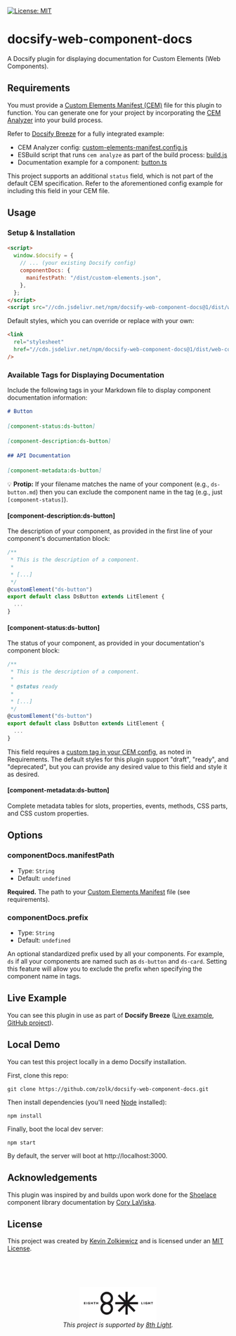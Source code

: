 [![License: MIT](https://img.shields.io/badge/License-MIT-yellow.svg)](https://opensource.org/licenses/MIT)

# docsify-web-component-docs

A Docsify plugin for displaying documentation for Custom Elements (Web Components).

## Requirements

You must provide a [Custom Elements Manifest (CEM)](https://github.com/webcomponents/custom-elements-manifest)
file for this plugin to function. You can generate one for your project by
incorporating the [CEM Analyzer](https://custom-elements-manifest.open-wc.org/analyzer/getting-started/)
into your build process.

Refer to [Docsify Breeze](https://github.com/zolk/docsify-breeze)
for a fully integrated example:

- CEM Analyzer config: [custom-elements-manifest.config.js](https://github.com/zolk/docsify-breeze/blob/main/custom-elements-manifest.config.js)
- ESBuild script that runs `cem analyze` as part of the build process: [build.js](https://github.com/zolk/docsify-breeze/blob/main/scripts/build.js)
- Documentation example for a component: [button.ts](https://github.com/zolk/docsify-breeze/blob/main/src/components/button/button.ts)

This project supports an additional `status` field, which is not part of the
default CEM specification. Refer to the aforementioned config example for
including this field in your CEM file.

## Usage

### Setup & Installation

```html
<script>
  window.$docsify = {
    // ... (your existing Docsify config)
    componentDocs: {
      manifestPath: "/dist/custom-elements.json",
    },
  };
</script>
<script src="//cdn.jsdelivr.net/npm/docsify-web-component-docs@1/dist/web-component-docs.min.js"></script>
```

Default styles, which you can override or replace with your own:

```html
<link
  rel="stylesheet"
  href="//cdn.jsdelivr.net/npm/docsify-web-component-docs@1/dist/web-component-docs.min.css"
/>
```

### Available Tags for Displaying Documentation

Include the following tags in your Markdown file to display component
documentation information:

```md
# Button

[component-status:ds-button]

[component-description:ds-button]

## API Documentation

[component-metadata:ds-button]
```

💡 **Protip:** If your filename matches the name of your component (e.g., `ds-button.md`)
then you can exclude the component name in the tag (e.g., just `[component-status]`).

#### [component-description:ds-button]

The description of your component, as provided in the first line of your
component's documentation block:

```js
/**
 * This is the description of a component.
 *
 * [...]
 */
@customElement("ds-button")
export default class DsButton extends LitElement {
  ...
}
```

#### [component-status:ds-button]

The status of your component, as provided in your documentation's component
block:

```js
/**
 * This is the description of a component.
 *
 * @status ready
 *
 * [...]
 */
@customElement("ds-button")
export default class DsButton extends LitElement {
  ...
}
```

This field requires a [custom tag in your CEM config](https://github.com/zolk/docsify-breeze/blob/main/custom-elements-manifest.config.js), as noted in Requirements. The default styles for this plugin support
"draft", "ready", and "deprecated", but you can provide any desired value to
this field and style it as desired.

#### [component-metadata:ds-button]

Complete metadata tables for slots, properties, events, methods, CSS parts, and
CSS custom properties.

## Options

### componentDocs.manifestPath

- Type: `String`
- Default: `undefined`

**Required.** The path to your
[Custom Elements Manifest](https://github.com/webcomponents/custom-elements-manifest)
file (see requirements).

### componentDocs.prefix

- Type: `String`
- Default: `undefined`

An optional standardized prefix used by all your components. For example, `ds`
if all your components are named such as `ds-button` and `ds-card`. Setting
this feature will allow you to exclude the prefix when specifying the component
name in tags.

## Live Example

You can see this plugin in use as part of **Docsify Breeze** ([Live example](https://docsify-breeze.vercel.app/components/button), [GitHub project](https://github.com/zolk/docsify-breeze)).

## Local Demo

You can test this project locally in a demo Docsify installation.

First, clone this repo:

```
git clone https://github.com/zolk/docsify-web-component-docs.git
```

Then install dependencies (you'll need [Node](https://nodejs.org/en/download/package-manager/) installed):

```
npm install
```

Finally, boot the local dev server:

```
npm start
```

By default, the server will boot at http://localhost:3000.

## Acknowledgements

This plugin was inspired by and builds upon work done for the [Shoelace](https://shoelace.style)
component library documentation by [Cory LaViska](https://twitter.com/claviska).

## License

This project was created by [Kevin Zolkiewicz](http://zolk.com) and is licensed
under an [MIT License](./LICENSE).

<br><br><br>

<p align="center"><a href="https://8thlight.com"><img src="./8l.png" height="75" alt="" /></a><br><i>This project is supported by <a href="https://8thlight.com">8th Light</a>.</i></p>
